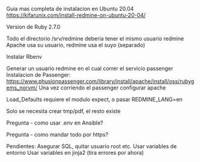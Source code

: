 Guia mas completa de instalacion en Ubuntu 20.04
https://kifarunix.com/install-redmine-on-ubuntu-20-04/

Version de Ruby 2.7.0

Todo el directorio /srv/redmine deberia tener el mismo usuario redmine
Apache usa su usuario, redmine usa el suyo (separado)

Instalar Rbenv 

Generar un usuario redmine en el cual correr el servicio passenger
Instalacion de Passenger: 
https://www.phusionpassenger.com/library/install/apache/install/oss/rubygems_norvm/
Una vez corriendo el passenger configurar apache 

Load_Defaults requiere el modulo expect, o pasar REDMINE_LANG=en

Solo se necesita crear tmp/pdf, el resto existe

Pregunta - como usar .env en Ansible? 

Pregunta - como mandar todo por https?

Pendientes:
Asegurar SQL, quitar usuario root etc. 
Usar variables de entorno
Usar variables en jinja2 (tira errores por ahora)